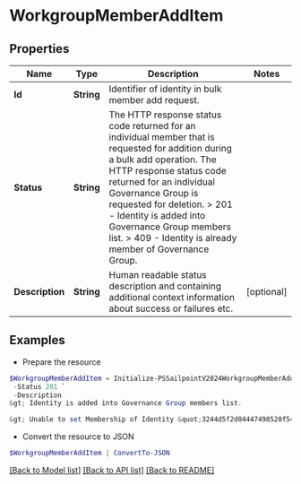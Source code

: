 # WorkgroupMemberAddItem
## Properties

Name | Type | Description | Notes
------------ | ------------- | ------------- | -------------
**Id** | **String** | Identifier of identity in bulk member add request. | 
**Status** | **String** |  The HTTP response status code returned for an individual member that is requested for addition during a bulk add operation.   The HTTP response status code returned for an individual Governance Group is requested for deletion.   &gt; 201   - Identity is added into Governance Group members list.  &gt; 409   - Identity is already member of  Governance Group.  | 
**Description** | **String** | Human readable status description and containing additional context information about success or failures etc.  | [optional] 

## Examples

- Prepare the resource
```powershell
$WorkgroupMemberAddItem = Initialize-PSSailpointV2024WorkgroupMemberAddItem  -Id 464ae7bf791e49fdb74606a2e4a89635 `
 -Status 201 `
 -Description 
&gt; Identity is added into Governance Group members list.

&gt; Unable to set Membership of Identity &quot;3244d5f2d04447498520f54c6789ae33&quot; to Governance Group &quot;f80bba83-98c4-4ec2-81c8-373c00e9663b&quot;; the relationship already exists.

```

- Convert the resource to JSON
```powershell
$WorkgroupMemberAddItem | ConvertTo-JSON
```

[[Back to Model list]](../README.md#documentation-for-models) [[Back to API list]](../README.md#documentation-for-api-endpoints) [[Back to README]](../README.md)


